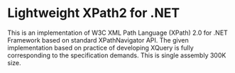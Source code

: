 # Lightweight XPath2 for .NET

This is an implementation of W3C XML Path Language (XPath) 2.0 
for .NET Framework based on standard XPathNavigator API. 
The given implementation based on practice of developing XQuery is fully corresponding 
to the specification demands. This is single assembly 300K size. 
